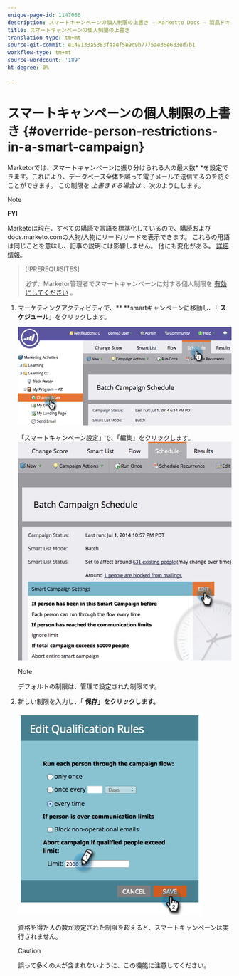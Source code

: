 ```yaml
---
unique-page-id: 1147066
description: スマートキャンペーンの個人制限の上書き — Marketto Docs — 製品ドキュメント
title: スマートキャンペーンの個人制限の上書き
translation-type: tm+mt
source-git-commit: e149133a5383faaef5e9c9b7775ae36e633ed7b1
workflow-type: tm+mt
source-wordcount: '189'
ht-degree: 0%

---
```



# スマートキャンペーンの個人制限の上書き {#override-person-restrictions-in-a-smart-campaign}

Marketorでは、スマートキャンペーンに振り分けられる人の最大数* *を設定できます。これにより、データベース全体を誤って電子メールで送信するのを防ぐことができます。 この制限を *上書きする場合は* 、次のようにします。

>[!NOTE]
>
>**FYI**
>
>Marketoは現在、すべての購読で言語を標準化しているので、購読およびdocs.marketo.comの人物/人物にリード/リードを表示できます。 これらの用語は同じことを意味し、記事の説明には影響しません。 他にも変化がある。 [詳細情報](http://docs.marketo.com/display/DOCS/Updates+to+Marketo+Terminology)。

>[!PREREQUISITES]
>
>必ず、Marketor管理者でスマートキャンペーンに対する個人制限を [有効にしてください](../../../../product-docs/administration/email-setup/enable-person-restrictions-for-smart-campaigns.md) 。

1. マーケティングアクティビティで、** **smartキャンペーンに移動し、「 **スケジュール**」をクリックします。

   ![](assets/one.png)

   「スマートキャンペーン設定」で、「編集」をクリックします。
   ![](assets/two.png)

   >[!NOTE]
   >
   >デフォルトの制限は、管理で設定された制限です。

1. 新しい制限を入力し、「 **保存」をクリックします。**

   ![](assets/three.png)

   資格を得た人の数が設定された制限を超えると、スマートキャンペーンは実行されません。

   >[!CAUTION]
   >
   >誤って多くの人が含まれないように、この機能に注意してください。

